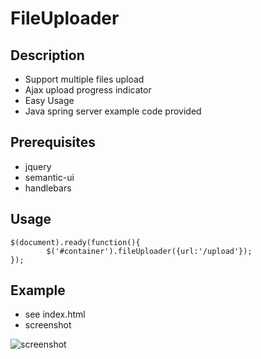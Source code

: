 # FileUploader
## Description
- Support multiple files upload
- Ajax upload progress indicator
- Easy Usage
- Java spring server example code provided

## Prerequisites
- jquery
- semantic-ui
- handlebars

## Usage
```
$(document).ready(function(){
		$('#container').fileUploader({url:'/upload'});
});
```
## Example
- see index.html
- screenshot

![screenshot](http://chatting8.com/wp-content/uploads/2015/09/fileupload-3.png "screenshot")

